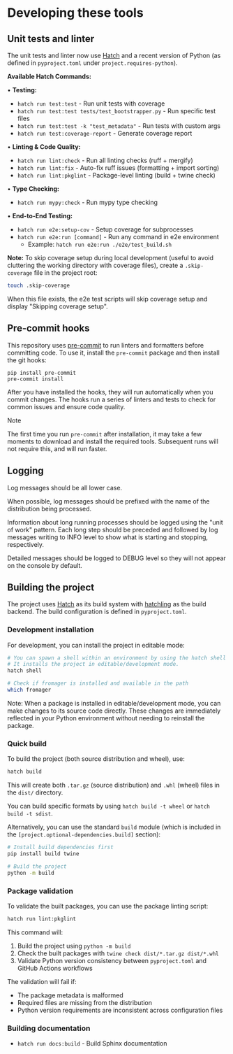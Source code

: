 # Developing these tools

## Unit tests and linter

The unit tests and linter now use [Hatch](https://hatch.pypa.io/) and a
recent version of Python (as defined in `pyproject.toml` under `project.requires-python`).

**Available Hatch Commands:**

• **Testing:**

- `hatch run test:test` - Run unit tests with coverage
- `hatch run test:test tests/test_bootstrapper.py` - Run specific test files
- `hatch run test:test -k "test_metadata"` - Run tests with custom args
- `hatch run test:coverage-report` - Generate coverage report

• **Linting & Code Quality:**

- `hatch run lint:check` - Run all linting checks (ruff + mergify)
- `hatch run lint:fix` - Auto-fix ruff issues (formatting + import sorting)
- `hatch run lint:pkglint` - Package-level linting (build + twine check)

• **Type Checking:**

- `hatch run mypy:check` - Run mypy type checking

• **End-to-End Testing:**

- `hatch run e2e:setup-cov` - Setup coverage for subprocesses
- `hatch run e2e:run [command]` - Run any command in e2e environment
  - Example: `hatch run e2e:run ./e2e/test_build.sh`

**Note:** To skip coverage setup during local development (useful to avoid cluttering the working directory with coverage files), create a `.skip-coverage` file in the project root:

```bash
touch .skip-coverage
```

When this file exists, the e2e test scripts will skip coverage setup and display "Skipping coverage setup".

## Pre-commit hooks

This repository uses [pre-commit](https://pre-commit.com/) to run linters and formatters before committing code. To use it, install the `pre-commit` package and then install the git hooks:

```shell
pip install pre-commit
pre-commit install
```

After you have installed the hooks, they will run automatically when you commit changes. The hooks run a series of linters and tests to check for common issues and ensure code quality.
> [!NOTE]
> The first time you run `pre-commit` after installation, it may take a few moments to download and install the required tools. Subsequent runs will not require this, and will run faster.

## Logging

Log messages should be all lower case.

When possible, log messages should be prefixed with the name of the distribution
being processed.

Information about long running processes should be logged using the "unit of
work" pattern. Each long step should be preceded and followed by log messages
writing to INFO level to show what is starting and stopping, respectively.

Detailed messages should be logged to DEBUG level so they will not appear on the
console by default.

## Building the project

The project uses [Hatch](https://hatch.pypa.io/) as its build system with [hatchling](https://hatch.pypa.io/latest/plugins/builder/wheel/) as the build backend. The build configuration is defined in `pyproject.toml`.

### Development installation

For development, you can install the project in editable mode:

```bash
# You can spawn a shell within an environment by using the hatch shell command.
# It installs the project in editable/development mode.
hatch shell

# Check if fromager is installed and available in the path
which fromager
```

Note: When a package is installed in editable/development mode, you can make changes to its source code directly. These changes are immediately reflected in your Python environment without needing to reinstall the package.

### Quick build

To build the project (both source distribution and wheel), use:

```bash
hatch build
```

This will create both `.tar.gz` (source distribution) and `.whl` (wheel) files in the `dist/` directory.

You can build specific formats by using `hatch build -t wheel` or `hatch build -t sdist`.

Alternatively, you can use the standard `build` module (which is included in the `[project.optional-dependencies.build]` section):

```bash
# Install build dependencies first
pip install build twine

# Build the project
python -m build
```

### Package validation

To validate the built packages, you can use the package linting script:

```bash
hatch run lint:pkglint
```

This command will:

1. Build the project using `python -m build`
2. Check the built packages with `twine check dist/*.tar.gz dist/*.whl`
3. Validate Python version consistency between `pyproject.toml` and GitHub Actions workflows

The validation will fail if:

- The package metadata is malformed
- Required files are missing from the distribution
- Python version requirements are inconsistent across configuration files

### Building documentation

- `hatch run docs:build` - Build Sphinx documentation
